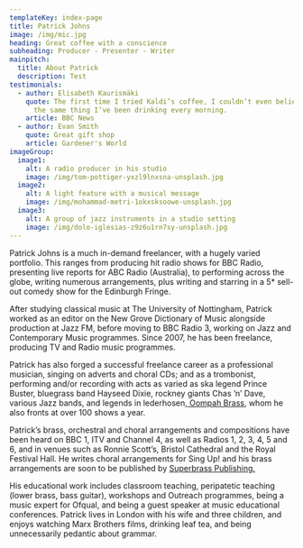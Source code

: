 ```yaml
---
templateKey: index-page
title: Patrick Johns
image: /img/mic.jpg
heading: Great coffee with a conscience
subheading: Producer - Presenter - Writer
mainpitch:
  title: About Patrick
  description: Test
testimonials:
  - author: Elisabeth Kaurismäki
    quote: The first time I tried Kaldi’s coffee, I couldn’t even believe that was
      the same thing I’ve been drinking every morning.
    article: BBC News
  - author: Evan Smith
    quote: Great gift shop
    article: Gardener's World
imageGroup:
  image1:
    alt: A radio producer in his studio
    image: /img/tom-pottiger-yxzl9lnxsna-unsplash.jpg
  image2:
    alt: A light feature with a musical message
    image: /img/mohammad-metri-1okxsksoowe-unsplash.jpg
  image3:
    alt: A group of jazz instruments in a studio setting
    image: /img/dolo-iglesias-z9z6u1rn7sy-unsplash.jpg
---
```

Patrick Johns is a much in-demand freelancer, with a hugely varied portfolio. This ranges from producing hit radio shows for BBC Radio, presenting live reports for ABC Radio (Australia), to performing across the globe, writing numerous arrangements, plus writing and starring in a 5* sell-out comedy show for the Edinburgh Fringe.

After studying classical music at The University of Nottingham, Patrick worked as an editor on the New Grove Dictionary of Music alongside production at Jazz FM, before moving to BBC Radio 3, working on Jazz and Contemporary Music programmes. Since 2007, he has been freelance, producing TV and Radio music programmes.

Patrick has also forged a successful freelance career as a professional musician, singing on adverts and choral CDs; and as a trombonist, performing and/or recording with acts as varied as ska legend Prince Buster, bluegrass band Hayseed Dixie, rockney giants Chas ’n’ Dave, various Jazz bands, and legends in lederhosen,[ Oompah Brass](www.oompahbrass.com), whom he also fronts at over 100 shows a year.

Patrick’s brass, orchestral and choral arrangements and compositions have been heard on BBC 1, ITV and Channel 4, as well as Radios 1, 2, 3, 4, 5 and 6, and in venues such as Ronnie Scott’s, Bristol Cathedral and the Royal Festival Hall. He writes choral arrangements for Sing Up! and his brass arrangements are soon to be published by [Superbrass Publishing.](http://www.superbrass.co.uk/)

His educational work includes classroom teaching, peripatetic teaching (lower brass, bass guitar), workshops and Outreach programmes, being a music expert for Ofqual, and being a guest speaker at music educational conferences. Patrick lives in London with his wife and three children, and enjoys watching Marx Brothers films, drinking leaf tea, and being unnecessarily pedantic about grammar.